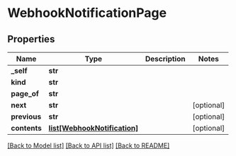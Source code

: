 # WebhookNotificationPage

## Properties
Name | Type | Description | Notes
------------ | ------------- | ------------- | -------------
**_self** | **str** |  | 
**kind** | **str** |  | 
**page_of** | **str** |  | 
**next** | **str** |  | [optional] 
**previous** | **str** |  | [optional] 
**contents** | [**list[WebhookNotification]**](WebhookNotification.md) |  | [optional] 

[[Back to Model list]](../README.md#documentation-for-models) [[Back to API list]](../README.md#documentation-for-api-endpoints) [[Back to README]](../README.md)

